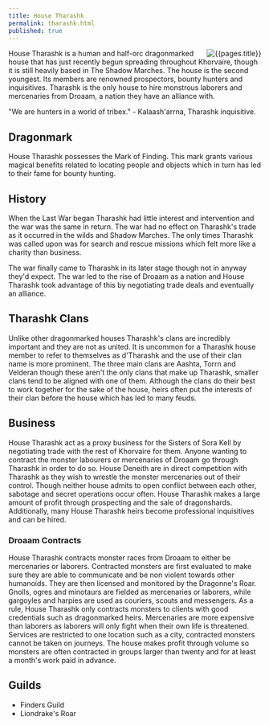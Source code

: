 ```yaml
---
title: House Tharashk 
permalink: tharashk.html
published: true
---
```


<img src='images/houses/{{page.title}}.jpg' alt='{{pages.title}}' style="float:right">

House Tharashk is a human and half-orc dragonmarked house that has just recently begun spreading throughout Khorvaire, though it is still heavily based in The Shadow Marches. The house is the second youngest. Its members are renowned prospectors, bounty hunters and inquisitives. Tharashk is the only house to hire monstrous laborers and mercenaries from Droaam, a nation they have an alliance with.  

"We are hunters in a world of tribex." - Kalaash'arrna, Tharashk inquisitive.  

## Dragonmark
House Tharashk possesses the Mark of Finding. This mark grants various magical benefits related to locating people and objects which in turn has led to their fame for bounty hunting. 

## History
When the Last War began Tharashk had little interest and intervention and the war was the same in return. The war had no effect on Tharashk's trade as it occurred in the wilds and Shadow Marches. The only times Tharashk was called upon was for search and rescue missions which felt more like a charity than business.

The war finally came to Tharashk in its later stage though not in anyway they'd expect. The war led to the rise of Droaam as a nation and House Tharashk took advantage of this by negotiating trade deals and eventually an alliance.  

## Tharashk Clans
Unlike other dragonmarked houses Tharashk's clans are incredibly important and they are not as united. It is uncommon for a Tharashk house member to refer to themselves as d'Tharashk and the use of their clan name is more prominent. The three main clans are Aashta, Torrn and Velderan though these aren't the only clans that make up Tharashk, smaller clans tend to be aligned with one of them. Although the clans do their best to work together for the sake of the house, heirs often put the interests of their clan before the house which has led to many feuds. 

## Business
House Tharashk act as a proxy business for the Sisters of Sora Kell by negotiating trade with the rest of Khorvaire for them. Anyone wanting to contract the monster labourers or mercenaries of Droaam go through Tharashk in order to do so. House Deneith are in direct competition with Tharashk as they wish to wrestle the monster mercenaries out of their control. Though neither house admits to open conflict between each other, sabotage and secret operations occur often. House Tharashk makes a large amount of profit through prospecting and the sale of dragonshards. Additionally, many House Tharashk heirs become professional inquisitives and can be hired.

### Droaam Contracts
House Tharashk contracts monster races from Droaam to either be mercenaries or laborers. Contracted monsters are first evaluated to make sure they are able to communicate and be non violent towards other humanoids. They are then licensed and monitored by the Dragonne's Roar. Gnolls, ogres and minotaurs are fielded as mercenaries or laborers, while gargoyles and harpies are used as couriers, scouts and messengers. As a rule, House Tharashk only contracts monsters to clients with good credentials such as dragonmarked heirs. Mercenaries are more expensive than laborers as laborers will only fight when their own life is threatened. Services are restricted to one location such as a city, contracted monsters cannot be taken on journeys. The house makes profit through volume so monsters are often contracted in groups larger than twenty and for at least a month's work paid in advance.

## Guilds
- Finders Guild
- Liondrake's Roar